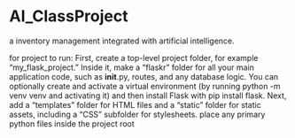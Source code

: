 # AI_ClassProject
a inventory management integrated with artificial intelligence.

for project to run:
First, create a top-level project folder, for example “my_flask_project.” Inside it, make a “flaskr” folder for all your main application code, such as __init__.py, routes, and any database logic. You can optionally create and activate a virtual environment (by running python -m venv venv and activating it) and then install Flask with pip install flask. Next, add a “templates” folder for HTML files and a “static” folder for static assets, including a “CSS” subfolder for stylesheets. place any primary python files inside the project root
